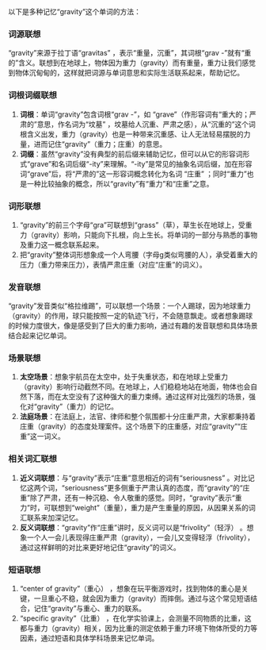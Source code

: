 以下是多种记忆“gravity”这个单词的方法：

### 词源联想
“gravity”来源于拉丁语“gravitas” ，表示“重量，沉重”，其词根“grav -”就有“重的”含义。联想到在地球上，物体因为重力（gravity）而有重量，重力让我们感觉到物体沉甸甸的，这样就把词源与单词意思和实际生活联系起来，帮助记忆。

### 词根词缀联想
1. **词根**：单词“gravity”包含词根“grav -”，如 “grave”（作形容词有“重大的；严肃的”意思，作名词为“坟墓” ，坟墓给人沉重、严肃之感），从“沉重的”这个词根含义出发，重力（gravity）也是一种带来沉重感、让人无法轻易摆脱的力量，进而记住“gravity”（重力；庄重）的意思。
2. **词缀**：虽然“gravity”没有典型的前后缀来辅助记忆，但可以从它的形容词形式“grave”和名词后缀“-ity”来理解。“-ity”是常见的抽象名词后缀，加在形容词“grave”后，将“严肃的”这一形容词概念转化为名词 “庄重” ；同时“重力”也是一种比较抽象的概念，所以“gravity”有“重力”和“庄重”之意。 

### 词形联想
1. “gravity”的前三个字母“gra”可联想到“grass”（草），草生长在地球上，受重力（gravity）影响，只能向下扎根，向上生长。将单词的一部分与熟悉的事物及重力这一概念联系起来。
2. 把“gravity”整体词形想象成一个人弯腰（字母g类似弯腰的人），承受着重大的压力（重力带来压力），表情严肃庄重（对应“庄重”的词义）。

### 发音联想
“gravity”发音类似“格拉维踢”，可以联想一个场景：一个人踢球，因为地球重力（gravity）的作用，球只能按照一定的轨迹飞行，不会随意飘走。或者想象踢球的时候力度很大，像是感受到了巨大的重力影响，通过有趣的发音联想和具体场景结合起来记忆单词。

### 场景联想
1. **太空场景**：想象宇航员在太空中，处于失重状态，和在地球上受重力（gravity）影响行动截然不同。在地球上，人们稳稳地站在地面，物体也会自然下落，而在太空没有了这种强大的重力束缚。通过这样对比强烈的场景，强化对“gravity”（重力）的记忆。
2. **法庭场景**：在法庭上，法官、律师和整个氛围都十分庄重严肃，大家都秉持着庄重（gravity）的态度处理案件。这个场景下的庄重感，对应“gravity”“庄重”这一词义。

### 相关词汇联想
1. **近义词联想**：与“gravity”表示“庄重”意思相近的词有“seriousness” 。对比记忆这两个词，“seriousness”更多侧重于严肃认真的态度，而“gravity”的“庄重”除了严肃，还有一种沉稳、令人敬重的感觉。同时，“gravity”表示“重力”时，可联想到“weight”（重量），重力是产生重量的原因，从因果关系的词汇联系来加深记忆。
2. **反义词联想**：“gravity”作“庄重”讲时，反义词可以是“frivolity”（轻浮） 。想象一个人一会儿表现得庄重严肃（gravity），一会儿又变得轻浮（frivolity），通过这样鲜明的对比来更好地记住“gravity”的词义。

### 短语联想
1. “center of gravity”（重心） ，想象在玩平衡游戏时，找到物体的重心是关键，一旦重心不稳，就会因为重力（gravity）而摔倒。通过与这个常见短语结合，记住“gravity”与重心、重力的联系。
2. “specific gravity”（比重） ，在化学实验课上，会测量不同物质的比重，这都与重力（gravity）相关，因为比重的测定依赖于重力环境下物体所受的力等因素，通过短语和具体学科场景来记忆单词。 